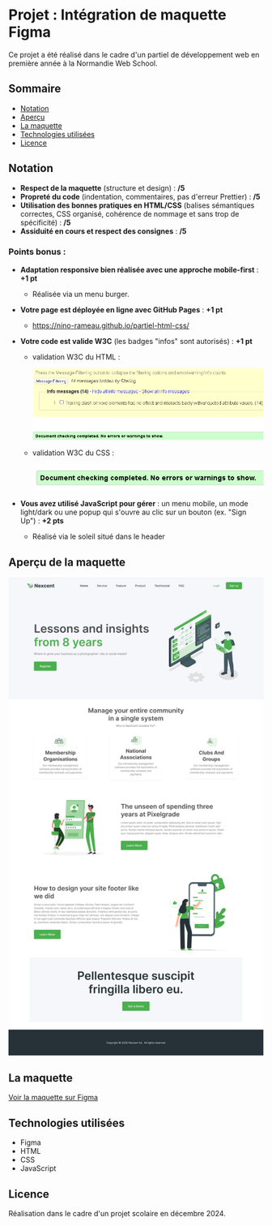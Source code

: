 # Projet : Intégration de maquette Figma

Ce projet a été réalisé dans le cadre d'un partiel de développement web en première année à la Normandie Web School.

## Sommaire

- [Notation](#notation)
- [Aperçu](#aperçu)
- [La maquette](#la-maquette)
- [Technologies utilisées](#technologies-utilisées)
- [Licence](#licence)

## Notation

- **Respect de la maquette** (structure et design) : **/5**
- **Propreté du code** (indentation, commentaires, pas d'erreur Prettier) : **/5**
- **Utilisation des bonnes pratiques en HTML/CSS** (balises sémantiques correctes, CSS organisé, cohérence de nommage et sans trop de spécificité) : **/5**
- **Assiduité en cours et respect des consignes** : **/5**

### Points bonus :

- **Adaptation responsive bien réalisée avec une approche mobile-first** : **+1 pt**

  - Réalisée via un menu burger.

- **Votre page est déployée en ligne avec GitHub Pages** : **+1 pt**

  - https://nino-rameau.github.io/partiel-html-css/

- **Votre code est valide W3C** (les badges "infos" sont autorisés) : **+1 pt**

  - validation W3C du HTML :

    ![validation W3C du HTML](W3C-html.png)

  - validation W3C du CSS :

    ![validation W3C du CSS](W3C-css.png)

- **Vous avez utilisé JavaScript pour gérer** : un menu mobile, un mode light/dark ou une popup qui s'ouvre au clic sur un bouton (ex. "Sign Up") : **+2 pts**
  - Réalisé via le soleil situé dans le header

## Aperçu de la maquette

![Maquette à reproduire](maquette-site.png)

## La maquette

[Voir la maquette sur Figma](https://www.figma.com/design/u9UzdxpZINzJ2fZvh4snae/NWS---Evaluation-Integration-HTML-CSS?node-id=0-1&t=H6Ges9EuC6PUZhAe-1)

## Technologies utilisées

- Figma
- HTML
- CSS
- JavaScript

## Licence

Réalisation dans le cadre d'un projet scolaire en décembre 2024.
